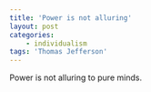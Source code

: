 ```yaml
---
title: 'Power is not alluring'
layout: post
categories:
    - individualism
tags: 'Thomas Jefferson'
---
```


Power is not alluring to pure minds.
